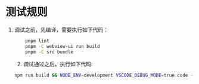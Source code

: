 # 测试规则

1. 调试之前，先编译，需要执行如下代码：

    ```bash
        pnpm lint
        pnpm -C webview-ui run build
        pnpm -C src bundle
    ```

    2. 调试通过之后，执行如下代码:

    ```bash
    npm run build && NODE_ENV=development VSCODE_DEBUG_MODE=true code --extensionDevelopmentPath=${PWD}/src
    ```
